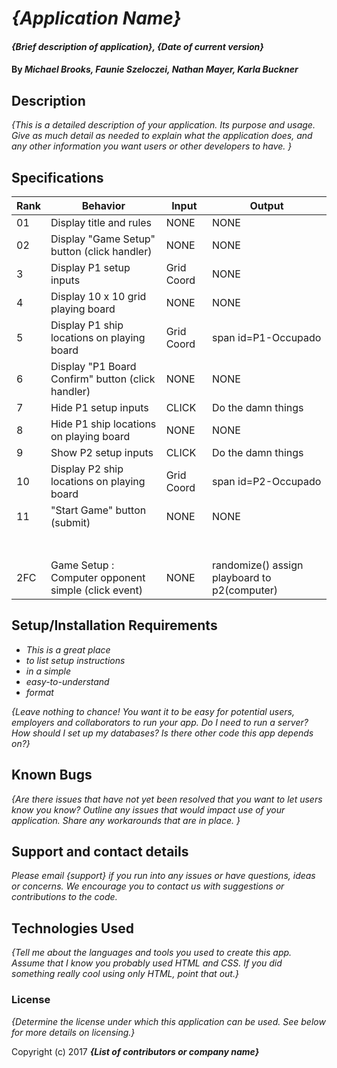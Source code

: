 # _{Application Name}_

#### _{Brief description of application}, {Date of current version}_

#### By _**Michael Brooks, Faunie Szeloczei, Nathan Mayer, Karla Buckner**_

## Description

_{This is a detailed description of your application. Its purpose and usage. Give as much detail as needed to explain what the application does, and any other information you want users or other developers to have. }_
## Specifications

| Rank | Behavior | Input | Output |
|---|---|---|---|
| 01 | Display title and rules | NONE | NONE |
| 02 | Display "Game Setup" button (click handler) | NONE | NONE |
| 3  | Display P1 setup inputs | Grid Coord | NONE |
| 4  | Display 10 x 10 grid playing board | NONE | NONE |
| 5  | Display P1 ship locations on playing board | Grid Coord | span id=P1-Occupado |
| 6  | Display "P1 Board Confirm" button (click handler) | NONE | NONE |
| 7  | Hide P1 setup inputs | CLICK | Do the damn things |
| 8  | Hide P1 ship locations on playing board | NONE | NONE |
| 9  | Show P2 setup inputs | CLICK | Do the damn things |
| 10 | Display P2 ship locations on playing board | Grid Coord | span id=P2-Occupado |
| 11 | "Start Game" button (submit) | NONE | NONE |
| | | | |
| | | | |
| | | | |
| | | | |
| | | | |
| | | | |
| | | | |
| 2FC | Game Setup : Computer opponent simple (click event) | NONE | randomize() assign playboard to p2(computer) |
















## Setup/Installation Requirements

* _This is a great place_
* _to list setup instructions_
* _in a simple_
* _easy-to-understand_
* _format_

_{Leave nothing to chance! You want it to be easy for potential users, employers and collaborators to run your app. Do I need to run a server? How should I set up my databases? Is there other code this app depends on?}_

## Known Bugs

_{Are there issues that have not yet been resolved that you want to let users know you know? Outline any issues that would impact use of your application. Share any workarounds that are in place. }_

## Support and contact details

_Please email {support} if you run into any issues or have questions, ideas or concerns. We encourage you to contact us with suggestions or contributions to the code._

## Technologies Used

_{Tell me about the languages and tools you used to create this app. Assume that I know you probably used HTML and CSS. If you did something really cool using only HTML, point that out.}_

### License

*{Determine the license under which this application can be used. See below for more details on licensing.}*

Copyright (c) 2017 **_{List of contributors or company name}_**
